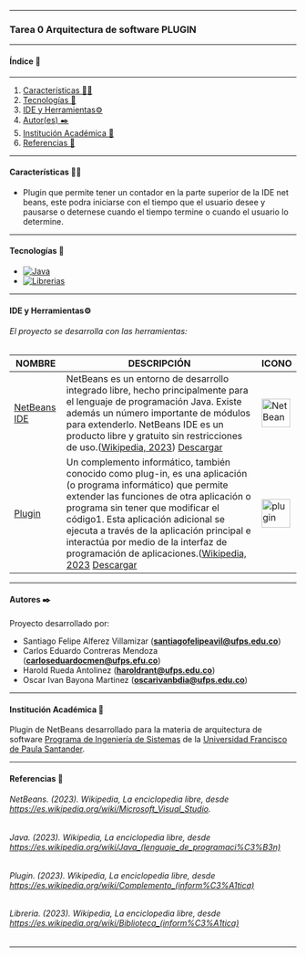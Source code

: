 ------------------------------------------
### Tarea 0 Arquitectura de software PLUGIN

------------------------------------------

#### Índice 📑
------------------------------------------
1. [Características 👨‍💻](#características-)
2. [Tecnologías 👾](#tecnologías-)
3. [IDE y Herramientas⚙️](#ide-y-herramientas-)
4. [Autor(es) ✒️](#autores-%EF%B8%8F)
5. [Institución Académica 🏫](#institución-académica-)
6. [Referencias 📖](#referencias-)

------------------------------------------
#### Características 👨‍💻
- Plugin que permite tener un contador en la parte superior de la IDE net beans, este podra iniciarse con el tiempo que el usuario desee y pausarse o deternese cuando el tiempo termine o cuando el usuario lo determine.

------------------------------------------

#### Tecnologías 👾
- [![Java](https://img.shields.io/badge/Java-blue)](https://es.wikipedia.org/wiki/Java_(lenguaje_de_programaci%C3%B3n))
- [![Librerias](https://img.shields.io/badge/librerias-java)](https://sites.google.com/site/primerosistems/materias/algoritmos/librerias-java)

------------------------------------------
#### IDE y Herramientas⚙️
###### El proyecto se desarrolla con las herramientas:
|   	NOMBRE|   	DESCRIPCIÓN|    ICONO|
|---	|---	|---   |
|   	[NetBeans IDE](https://netbeans.apache.org/) | 	NetBeans es un entorno de desarrollo integrado libre, hecho principalmente para el lenguaje de programación Java. Existe además un número importante de módulos para extenderlo. NetBeans IDE​ es un producto libre y gratuito sin restricciones de uso.([Wikipedia, 2023](https://es.wikipedia.org/wiki/NetBeans)) [Descargar](https://netbeans.apache.org/download/index.html)|<img src="https://upload.wikimedia.org/wikipedia/commons/thumb/9/98/Apache_NetBeans_Logo.svg/800px-Apache_NetBeans_Logo.svg.png" height="50px" alt="NetBeans">| 
|   	[Plugin](https://plugins.netbeans.apache.org/) |  Un complemento informático, también conocido como plug-in, es una aplicación (o programa informático) que permite extender las funciones de otra aplicación o programa sin tener que modificar el código1​. Esta aplicación adicional se ejecuta a través de la aplicación principal e interactúa por medio de la interfaz de programación de aplicaciones.([Wikipedia, 2023](https://es.wikipedia.org/wiki/Complemento_(inform%C3%A1tica)) [Descargar](https://plugins.netbeans.apache.org/)|<img src="https://ithemes.com/wp-content/uploads/2017/05/what-is-a-plugin.png" height="50px" alt="plugin">|


------------------------------------------
#### Autores ✒️
Proyecto desarrollado por:
- Santiago Felipe Alferez Villamizar (**santiagofelipeavil@ufps.edu.co**)
- Carlos Eduardo Contreras Mendoza (**carloseduardocmen@ufps.efu.co**)
- Harold Rueda Antolinez (**haroldrant@ufps.edu.co**)
- Oscar Ivan Bayona Martinez (**oscarivanbdia@ufps.edu.co**)
------------------------------------------
#### Institución Académica 🏫
Plugin de NetBeans desarrollado para la materia de arquitectura de software [Programa de Ingeniería de Sistemas](<https://ingsistemas.cloud.ufps.edu.co/>) de la [Universidad Francisco de Paula Santander](<https://ww2.ufps.edu.co/>).


------------------------------------------
#### Referencias 📖
###### NetBeans. (2023). Wikipedia, La enciclopedia libre, desde https://es.wikipedia.org/wiki/Microsoft_Visual_Studio.
###### Java. (2023). Wikipedia, La enciclopedia libre, desde https://es.wikipedia.org/wiki/Java_(lenguaje_de_programaci%C3%B3n)
###### Plugin. (2023). Wikipedia, La enciclopedia libre, desde https://es.wikipedia.org/wiki/Complemento_(inform%C3%A1tica)
###### Libreria. (2023). Wikipedia, La enciclopedia libre, desde https://es.wikipedia.org/wiki/Biblioteca_(inform%C3%A1tica)

------------------------------------------
